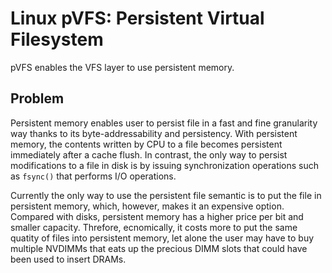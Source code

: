 # Linux pVFS: Persistent Virtual Filesystem

pVFS enables the VFS layer to use persistent memory.

## Problem

Persistent memory enables user to persist file in a fast and fine granularity
way thanks to its byte-addressability and persistency.  With persistent memory, 
the contents written by CPU to a file becomes persistent immediately after a 
cache flush.  In contrast, the only way to persist modifications to a file in
disk is by issuing synchronization operations such as `fsync()` that performs 
I/O operations.

Currently the only way to use the persistent file semantic is to put
the file in persistent memory, which, however, makes it an expensive option.
Compared with disks, persistent memory has a higher price per bit and smaller
capacity.  Threfore, ecnomically, it costs more to put the same quatity of files into persistent memory,
let alone the user may have to buy multiple NVDIMMs that eats up the precious
DIMM slots that could have been used to insert DRAMs.  
